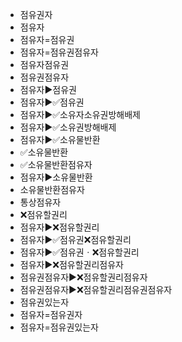 - 점유권자
- 점유자
- 점유자=점유권
- 점유자=점유권점유자
- 점유자점유권
- 점유권점유자
- 점유자▶️점유권
- 점유자▶️✅점유권
- 점유자▶️✅소유자소유권방해배제
- 점유자▶️✅소유권방해배제
- 점유자▶️✅소유물반환
- ✅소유물반환
- ✅소유물반환점유자
- 점유자▶️소유물반환
- 소유물반환점유자
- 통상점유자
- ❌점유할권리
- 점유자▶️❌점유할권리
- 점유자▶️✅점유권❌점유할권리
- 점유자▶️✅점유권ㆍ❌점유할권리
- 점유자▶️❌점유할권리점유자
- 점유권점유자▶️❌점유할권리점유자
- 점유권점유자▶️❌점유할권리점유권점유자
- 점유권있는자
- 점유자=점유권자
- 점유자=점유권있는자
